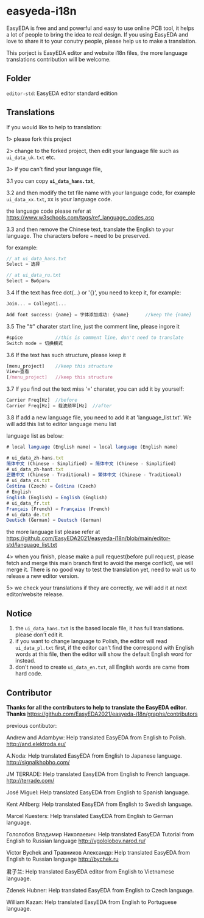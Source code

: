 # easyeda-i18n

EasyEDA is free and and powerful and easy to use online PCB tool, it helps a lot of people to bring the idea to real design. If you using EasyEDA and love to share it to your conutry people, please help us to make a translation. 

This porject is EasyEDA editor and website i18n files, the more language translations contribution will be welcome.

## Folder

`editor-std`: EasyEDA editor standard edition

## Translations

If you would like to help to translation:

1> please fork this project

2> change to the forked project, then edit your language file such as `ui_data_uk.txt` etc. 

3> if you can't find your language file, 

3.1 you can copy **`ui_data_hans.txt`**, 

3.2 and then modify the txt file name with your language code, for example `ui_data_xx.txt`, xx is your language code.   

the language code please refer at https://www.w3schools.com/tags/ref_language_codes.asp   

3.3 and then remove the Chinese text, translate the English to your language. The characters before `=` need to be preserved.  

for example:  
```js
// at ui_data_hans.txt
Select = 选择

// at ui_data_ru.txt
Select = Выбрать
```   

3.4 If the text has free dot(...) or '{}', you need to keep it, for example:  
```js
Join... = Collegati...

Add font success: {name} = 字体添加成功: {name}      //keep the {name}
```  

3.5 The "#" charater start line, just the comment line, please ingore it  
```js
#spice            //this is comment line, don't need to translate
Switch mode = 切换模式
```

3.6 If the text has such structure, please keep it
```js
[menu_project]    //keep this structure
View=查看
[/menu_project]   //keep this structure
```

3.7 If you find out the text miss '=' charater, you can add it by yourself:
```js
Carrier Freq[Hz]  //before
Carrier Freq[Hz] = 载波频率[Hz]  //after
```


3.8 If add a new language file, you need to add it at 'language_list.txt'. We will add this list to editor language menu list

language list as below:
```js
# local language (English name) = local language (English name)

# ui_data_zh-hans.txt
简体中文 (Chinese - Simplified) = 简体中文 (Chinese - Simplified)
# ui_data_zh-hant.txt
正體中文 (Chinese - Traditional) = 繁体中文 (Chinese - Traditional)
# ui_data_cs.txt
Čeština (Czech) = Čeština (Czech)
# English
English (English) = English (English)
# ui_data_fr.txt
Français (French) = Française (French)
# ui_data_de.txt
Deutsch (German) = Deutsch (German)

```
the more language list please refer at https://github.com/EasyEDA2021/easyeda-i18n/blob/main/editor-std/language_list.txt


4> when you finish, please make a pull request(before pull request, please fetch and merge this main branch first to avoid the merge conflict), we will merge it. There is no good way to test the translation yet, need to wait us to release a new editor version.

5> we check your translations if they are correctly, we will add it at next editor/website release.


## Notice

1) the `ui_data_hans.txt` is the based locale file, it has full translations. please don't edit it. 
2) if you want to change language to Polish, the editor will read `ui_data_pl.txt` first, if the editor can't find the correspond with English words at this file, then the editor will show the default English word for instead.
3) don't need to create `ui_data_en.txt`, all English words are came from hard code.


## Contributor

**Thanks for all the contributors to help to translate the EasyEDA editor. Thanks**
https://github.com/EasyEDA2021/easyeda-i18n/graphs/contributors

previous contibutor:

Andrew and Adambyw: Help translated EasyEDA from English to Polish. http://and.elektroda.eu/

A.Noda: Help translated EasyEDA from English to Japanese language. http://signalkhobho.com/

JM TERRADE:  Help translated EasyEDA from English to French language. http://terrade.com/

José Miguel: Help translated EasyEDA from English to Spanish language.

Kent Ahlberg: Help translated EasyEDA from English to Swedish language.

Marcel Kuesters: Help translated EasyEDA from English to German language.

Гололобов Владимир Николаевич: Help translated EasyEDA Tutorial from English to Russian language http://vgololobov.narod.ru/

Victor Bychek and Травников Александр: Help translated EasyEDA from English to Russian language http://bychek.ru

君子兰: Help translated EasyEDA editor from English to Vietnamese language.

Zdenek Hubner: Help translated EasyEDA from English to Czech language.

William Kazan: Help translated EasyEDA from English to Portuguese language.
